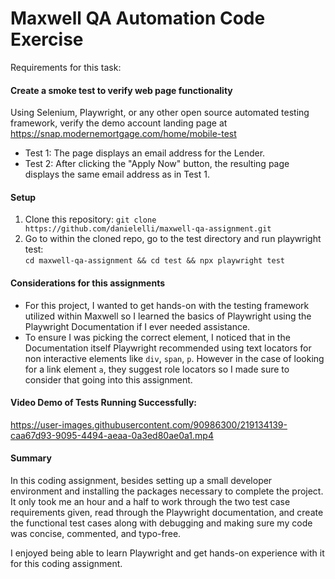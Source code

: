 # Maxwell QA Automation Code Exercise

Requirements for this task:
#### Create a smoke test to verify web page functionality
Using Selenium, Playwright, or any other open source automated testing framework, verify the demo account landing page at https://snap.modernemortgage.com/home/mobile-test
* Test 1: The page displays an email address for the Lender.
* Test 2: After clicking the "Apply Now" button, the resulting page displays the same email address as in Test 1.

#### Setup
1. Clone this repository: `git clone https://github.com/danielelli/maxwell-qa-assignment.git`
2. Go to within the cloned repo, go to the test directory and run playwright test: <br>
`cd maxwell-qa-assignment && cd test && npx playwright test`

#### Considerations for this assignments
- For this project, I wanted to get hands-on with the testing framework utilized within Maxwell so I learned the basics of Playwright using the Playwright Documentation if I ever needed assistance.
- To ensure I was picking the correct element, I noticed that in the Documentation itself Playwright recommended using text locators for non interactive elements like `div`, `span`, `p`. However in the case of looking for a link element `a`, they suggest role locators so I made sure to consider that going into this assignment.

#### Video Demo of Tests Running Successfully:

https://user-images.githubusercontent.com/90986300/219134139-caa67d93-9095-4494-aeaa-0a3ed80ae0a1.mp4

#### Summary
In this coding assignment, besides setting up a small developer environment and installing the packages necessary to complete the project. It only took me an hour and a half to work through the two test case requirements given, read through the Playwright documentation, and create the functional test cases along with debugging and making sure my code was concise, commented, and typo-free.

I enjoyed being able to learn Playwright and get hands-on experience with it for this coding assignment.
